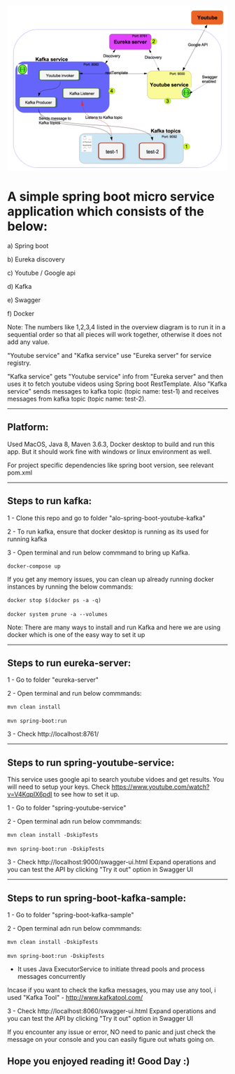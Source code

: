 

![Overview](https://github.com/alogithub1/alo-spring-boot-youtube-kafka/blob/master/Springboot-youtube-kafka-overview.png)


# A simple spring boot micro service application which consists of the below:

a) Spring boot

b) Eureka discovery

c) Youtube / Google api

d) Kafka

e) Swagger

f) Docker

Note: The numbers like 1,2,3,4 listed in the overview diagram is to run it in a sequential order so that all pieces will work together, otherwise it does not add any value.

"Youtube service" and "Kafka service" use "Eureka server" for service registry.

"Kafka service" gets "Youtube service" info from "Eureka server" and then uses it to fetch youtube videos using Spring boot RestTemplate. Also "Kafka service" sends messages to kafka topic (topic name: test-1) and receives messages from kafka topic (topic name: test-2).

-----------------------------------
## Platform:

Used MacOS, Java 8, Maven 3.6.3, Docker desktop to build and run this app. But it should work fine with windows or linux environment as well.

For project specific dependencies like spring boot version, see relevant pom.xml

-----------------------------------
## Steps to run kafka:

1 - Clone this repo and go to folder "alo-spring-boot-youtube-kafka"

2 - To run kafka, ensure that docker desktop is running as its used for running kafka

3 - Open terminal and run below commmand to bring up Kafka.
    
    docker-compose up
    
   If you get any memory issues, you can clean up already running docker instances by running the below commands:
   
    docker stop $(docker ps -a -q)

    docker system prune -a --volumes
    
Note: There are many ways to install and run Kafka and here we are using docker which is one of the easy way to set it up

-----------------------------------
## Steps to run eureka-server:

1 - Go to folder "eureka-server"

2 - Open terminal and run below commmands:

    mvn clean install
    
    mvn spring-boot:run
    
3 - Check http://localhost:8761/ 

-----------------------------------
## Steps to run spring-youtube-service:

This service uses google api to search youtube vidoes and get results. You will need to setup your keys.
Check https://www.youtube.com/watch?v=V4KqpIX6pdI to see how to set it up.

1 - Go to folder "spring-youtube-service"

2 - Open terminal adn run below commmands:

    mvn clean install -DskipTests
    
    mvn spring-boot:run -DskipTests
    
3 - Check http://localhost:9000/swagger-ui.html Expand operations and you can test the API by clicking "Try it out" option in Swagger UI

-----------------------------------
## Steps to run spring-boot-kafka-sample:

1 - Go to folder "spring-boot-kafka-sample"

2 - Open terminal adn run below commmands:

    mvn clean install -DskipTests
    
    mvn spring-boot:run -DskipTests
    
* It uses Java ExecutorService to initiate thread pools and process messages concurrently

Incase if you want to check the kafka messages, you may use any tool, i used "Kafka Tool" - http://www.kafkatool.com/


3 - Check http://localhost:8060/swagger-ui.html Expand operations and you can test the API by clicking "Try it out" option in Swagger UI

If you encounter any issue or error, NO need to panic and just check the message on your console and you can easily figure out whats going on.


## Hope you enjoyed reading it! Good Day :)
